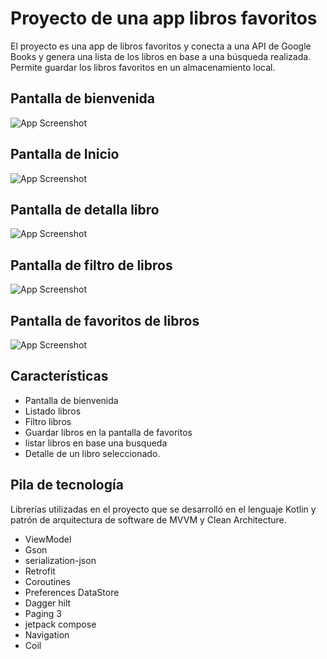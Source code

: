 
# Proyecto de una app libros favoritos

El proyecto es una app de libros favoritos y conecta a una API de Google Books y genera una lista de los libros en base a una búsqueda realizada. Permite guardar los libros favoritos en un almacenamiento local.

## Pantalla de bienvenida
![App Screenshot](screenshots/1.png)

## Pantalla de Inicio
![App Screenshot](screenshots/2.png)

## Pantalla de detalla libro
![App Screenshot](screenshots/3.png)

## Pantalla de filtro de libros
![App Screenshot](screenshots/4.png)

## Pantalla de favoritos de libros
![App Screenshot](screenshots/5.png)


## Características

- Pantalla de bienvenida
- Listado libros
- Filtro libros
- Guardar libros en la pantalla de favoritos
- listar libros en base una busqueda
- Detalle de un libro seleccionado.


## Pila de tecnología

Librerías utilizadas en el proyecto que se desarrolló en el lenguaje Kotlin y patrón de arquitectura de software de MVVM y Clean Architecture.

- ViewModel
- Gson 
- serialization-json
- Retrofit
- Coroutines
- Preferences DataStore
- Dagger hilt
- Paging 3
- jetpack compose
- Navigation
- Coil